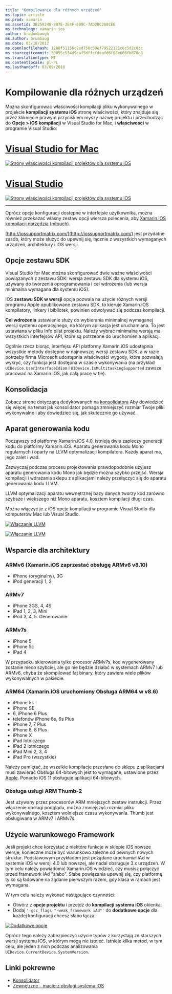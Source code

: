 ```yaml
---
title: "Kompilowanie dla różnych urządzeń"
ms.topic: article
ms.prod: xamarin
ms.assetid: 3B259248-887E-3E4F-E09C-7AD28C2A8CEE
ms.technology: xamarin-ios
author: bradumbaugh
ms.author: brumbaug
ms.date: 03/18/2017
ms.openlocfilehash: 12b8f51156c2ed750c59ef79522121c6c5d2c03c
ms.sourcegitcommit: 30055c534d9caf5dffcfdeafd6f08e666fb870a8
ms.translationtype: MT
ms.contentlocale: pl-PL
ms.lasthandoff: 03/09/2018
---
```

# <a name="compiling-for-different-devices"></a>Kompilowanie dla różnych urządzeń

Można skonfigurować właściwości kompilacji pliku wykonywalnego w projekcie **kompilacji systemu iOS** stronę właściwości, który znajduje się przez kliknięcie prawym przyciskiem myszy nazwę projektu i przechodząc do **Opcje > iOS kompilacji** w Visual Studio for Mac, i **właściwości** w programie Visual Studio:

# <a name="visual-studio-for-mactabvsmac"></a>[Visual Studio for Mac](#tab/vsmac)


[![](compiling-for-different-devices-images/image1.png "Strony właściwości kompilacji projektów dla systemu iOS")](compiling-for-different-devices-images/image1.png#lightbox) 

# <a name="visual-studiotabvswin"></a>[Visual Studio](#tab/vswin)

[![](compiling-for-different-devices-images/image1a.png "Strony właściwości kompilacji projektów dla systemu iOS")](compiling-for-different-devices-images/image1a.png#lightbox)

-----

Oprócz opcje konfiguracji dostępne w interfejsie użytkownika, można również przekazać własny zestaw opcji wiersza polecenia, aby [Xamarin.iOS kompilacji narzędzia (mtouch)](~/ios/deploy-test/mtouch.md).

[http://iossupportmatrix.com/](http://iossupportmatrix.com/) jest przydatne zasób, który może służyć do upewnij się, łącznie z wszystkich wymaganych urządzeń, architektury i iOS wersji.

 <a name="SDK_Options" />


## <a name="sdk-options"></a>Opcje zestawu SDK

Visual Studio for Mac można skonfigurować dwie ważne właściwości powiązanych z zestawu SDK: wersja zestawu SDK dla systemu iOS, używany do tworzenia oprogramowania i cel wdrożenia (lub wersja minimalna wymagana dla systemu iOS).

IOS **zestawu SDK w wersji** opcja pozwala na użycie różnych wersji programu Apple opublikowane zestawu SDK, to kieruje Xamarin.iOS kompilatory, linkery i bibliotek, powinien odwoływać się podczas kompilacji. 

**Cel wdrożenia** ustawienie służy do wybierania minimalnej wymaganej wersji systemu operacyjnego, na którym aplikacja jest uruchamiana. To jest ustawiana w pliku Info.plist projektu. Należy wybrać minimalną wersją ma wszystkich interfejsów API, które są potrzebne do uruchomienia aplikacji.

Ogólnie rzecz biorąc, interfejsu API platformy Xamarin.iOS udostępnia wszystkie metody dostępne w najnowszej wersji zestawu SDK, a w razie potrzeby firma Microsoft udostępnia właściwości wygody, które pozwalają wykryć, czy funkcja jest dostępna w czasie wykonywania (na przykład `UIDevice.UserInterfaceIdiom` i `UIDevice.IsMultitaskingSupported` zawsze pracować na Xamarin.iOS, jak całą pracę w tle).

 <a name="Linking" />


## <a name="linking"></a>Konsolidacja

Zobacz stronę dotyczącą dedykowanych na [konsolidatora](~/ios/deploy-test/linker.md) Aby dowiedzieć się więcej na temat jak konsolidator pomaga zmniejszyć rozmiar Twoje pliki wykonywalne i aby dowiedzieć się, jak skutecznie go używać.

 <a name="Code_Generation_Engine" />


## <a name="code-generation-engine"></a>Aparat generowania kodu

Począwszy od platformy Xamarin.iOS 4.0, istnieją dwie zapleczy generacji kodu do platformy Xamarin.iOS. Aparatu generowania kodu Mono regularnych i oparty na LLVM optymalizacji kompilatora. Każdy aparat ma, jego zalet i wad.

Zazwyczaj podczas procesu projektowania prawdopodobnie użyjesz aparatu generowania kodu Mono jak będzie można szybko przejść. Wersja kompilacji i wdrażania sklepu z aplikacjami należy przełączyć się do aparatu generowania kodu LLVM.

LLVM optymalizacji aparatu wewnętrznej bazy danych tworzy kod zarówno szybsze i większego niż Mono aparatu, kosztem kompilacji długi czas.

Można włączyć je z iOS opcje kompilacji w programie Visual Studio dla komputerów Mac lub Visual Studio.

[![](compiling-for-different-devices-images/image2.png "Włączanie LLVM")](compiling-for-different-devices-images/image2.png#lightbox)

[![](compiling-for-different-devices-images/image2a.png "Włączanie LLVM")](compiling-for-different-devices-images/image2a.png#lightbox)

 <a name="ARMV7_and_ARMV7s_support" />


## <a name="architecture-support"></a>Wsparcie dla architektury

<a name="armv6-discontinued" />

### <a name="armv6-xamarinios-discontinued-support-for-armv6-with-v810"></a>ARMv6 (Xamarin.iOS zaprzestać obsługę ARMv6 v8.10)

- iPhone (oryginalny), 3G
- iPod generacji 1, 2

### <a name="armv7"></a>ARMv7

- iPhone 3GS, 4, 4S
- iPad 1, 2, 3, Mini
- iPod 3, 4, 5. Generowanie

### <a name="armv7s"></a>ARMv7s

- iPhone 5
- iPhone 5c
- iPad 4

W przypadku skierowania tylko procesor ARMv7s, kod wygenerowany zostanie nieco szybciej, ale go nie będzie działać w systemach ARMv7 lub ARMv6, chyba że skompilować fat binary, który zawiera wiele plików wykonywalnych w pakiecie.

### <a name="arm64-xamarinios-started-supporting-arm64-in-v86"></a>ARM64 (Xamarin.iOS uruchomiony Obsługa ARM64 w v8.6)

- iPhone 5s
- iPhone SE
- 6, iPhone 6 Plus
- telefonów iPhone 6s, 6s Plus
- iPhone 7, 7 Plus
- iPhone 8, 8 Plus
- iPhone X
- iPad lotniczego
- iPad 2 lotniczego
- iPad Mini 2, 3, 4
- iPad Pro (wszystkie)

Należy pamiętać, że wszelkie kompilacje przesłane do sklepu z aplikacjami musi zawierać Obsługa 64-bitowych jest to wymagane, ustawione przez [Apple](https://developer.apple.com/news/?id=12172014b). Ponadto iOS 11 obsługuje aplikacji 64-bitowych.

 <a name="ARM_Thumb_Support" />


### <a name="arm-thumb-2-support"></a>Obsługa usługi ARM Thumb-2

Jest używany przez procesorów ARM mniejszych zestaw instrukcji. Przez włączenie obsługi podglądu, można zmniejszyć rozmiar pliku wykonywalnego, kosztem wolniejsze czasu wykonywania. Thumb jest obsługiwana w ARMv7 i ARMv7s.

 <a name="Conditional_framwork_useage" />


## <a name="conditional-framework-usage"></a>Użycie warunkowego Framework

Jeśli projekt chce korzystać z niektóre funkcje w sklepie iOS nowsze wersje, konieczne może być warunkowo zależne od pewnych nowych struktur. Podstawowym przykładem jest pożądane uruchamiał iAd w systemie iOS w wersji 4.0 lub nowszej, ale nadal obsługuje 3.x urządzeń. W tym celu należy powiadomić Xamarin.iOS wiedzieć, czy musisz połączyć przed framework iAd "słabo". Słabe powiązania upewnij się, czy platformę tylko są ładowane na żądanie pierwszym razem, gdy klasa w ramach jest wymagana.

W tym celu należy wykonać następujące czynności:

-  Otwórz z **opcje projektu** i przejdź do **kompilacji systemu iOS** okienka.
-  Dodaj `'-gcc_flags "-weak_framework iAd"'` do **dodatkowe opcje** dla każdej konfiguracji chcesz słabo łącza:


[![](compiling-for-different-devices-images/image3.png "Dodatkowe opcje")](compiling-for-different-devices-images/image3.png#lightbox)


Oprócz tego należy zabezpieczyć użycie typów z korzystają ze starszych wersji systemu IOS, w którym mogą nie istnieć. Istnieje kilka metod, w tym celu, ale jeden z nich podczas analizowania `UIDevice.CurrentDevice.SystemVersion`.



## <a name="related-links"></a>Linki pokrewne

- [Konsolidator](~/ios/deploy-test/linker.md)
- [Zewnętrzne - macierz obsługi systemu iOS](http://iossupportmatrix.com/)
